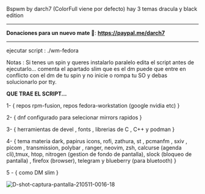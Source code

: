 Bspwm by darch7 (ColorFull viene por defecto) hay 3 temas dracula y black edition

--------------------------------------------------------------------------------------------

**Donaciones para un nuevo mate 🧉**: **https://paypal.me/darch7**

--------------------------------------------------------------------------------------------


ejecutar script : ./wm-fedora

Notas : Si tenes un spin y queres instalarlo paralelo edita el script antes de ejecutarlo... comenta el apartado slim que es el dm puede que entre en conflicto con el dm de tu spin y no inicie o rompa tu SO y debas solucionarlo por tty. 


**QUE TRAE EL SCRIPT...**

1- { repos rpm-fusion, repos fedora-workstation (google nvidia etc) } 


2- { dnf configurado para selecionar mirrors rapidos }


3- { herramientas de devel , fonts , librerias de C , C++ y podman }


4- { tema materia dark, papirus icons, rofi, zathura, st , pcmanfm , sxiv , picom , transmission, polybar , ranger, neovim, zsh, calcurse (agenda cli),tmux, htop, nitrogen (gestion de fondo de pantalla), slock (bloqueo de pantalla) , firefox (browser), telegram y blueberry (para bluetooth) }

5 - { como DM slim }


![D-shot-captura-pantalla-210511-0016-18](https://user-images.githubusercontent.com/70046164/117753017-2d94ee80-b1ee-11eb-9640-48a56489b75a.png)
